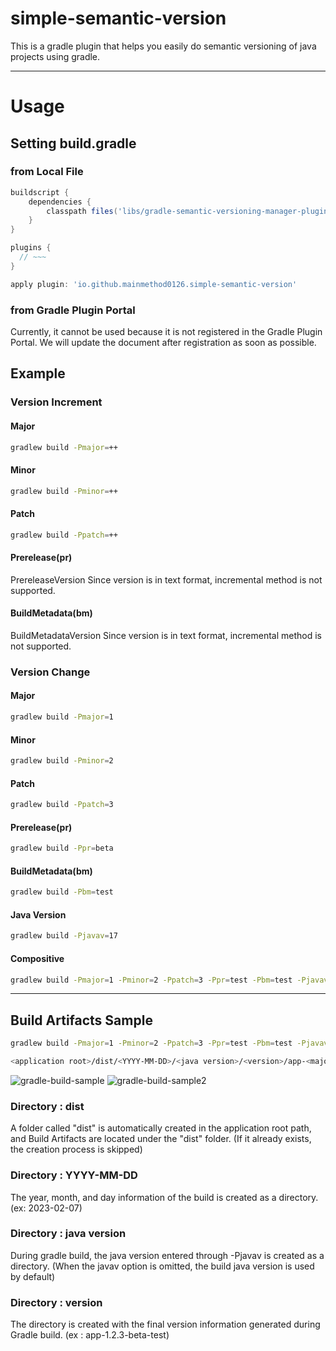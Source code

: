 # simple-semantic-version

This is a gradle plugin that helps you easily do semantic versioning of java projects using gradle.

---

# Usage

## Setting build.gradle

### from Local File
```gradle
buildscript {
    dependencies {
        classpath files('libs/gradle-semantic-versioning-manager-plugin-0.1.0.jar')
    }
}

plugins {
  // ~~~
}

apply plugin: 'io.github.mainmethod0126.simple-semantic-version'
```
### from Gradle Plugin Portal
Currently, it cannot be used because it is not registered in the Gradle Plugin Portal. We will update the document after registration as soon as possible.


## Example

### Version Increment

#### Major
```bash
gradlew build -Pmajor=++
```

#### Minor
```bash
gradlew build -Pminor=++
```

#### Patch
```bash
gradlew build -Ppatch=++
```

#### Prerelease(pr)
PrereleaseVersion Since version is in text format, incremental method is not supported.

#### BuildMetadata(bm)
BuildMetadataVersion Since version is in text format, incremental method is not supported.

### Version Change

#### Major
```bash
gradlew build -Pmajor=1
```

#### Minor
```bash
gradlew build -Pminor=2
```

#### Patch
```bash
gradlew build -Ppatch=3
```

#### Prerelease(pr)
```bash
gradlew build -Ppr=beta
```

#### BuildMetadata(bm)
```bash
gradlew build -Pbm=test
```

#### Java Version
```bash
gradlew build -Pjavav=17
```


#### Compositive
```bash
gradlew build -Pmajor=1 -Pminor=2 -Ppatch=3 -Ppr=test -Pbm=test -Pjavav=17
```

---

## Build Artifacts Sample

```bash
gradlew build -Pmajor=1 -Pminor=2 -Ppatch=3 -Ppr=test -Pbm=test -Pjavav=17
```
```bash
<application root>/dist/<YYYY-MM-DD>/<java version>/<version>/app-<major.minor.patch>-<prereleaseVersion>-<buildMetadata>.jar
```
![gradle-build-sample](https://user-images.githubusercontent.com/40654598/217150085-e10d11ff-e9c4-45a2-ad3e-ba9d1746c93f.PNG)
![gradle-build-sample2](https://user-images.githubusercontent.com/40654598/217150322-fdf25a72-c884-4bdc-b61b-c0ed2e961c5d.PNG)


### Directory : dist
A folder called "dist" is automatically created in the application root path, and Build Artifacts are located under the "dist" folder. (If it already exists, the creation process is skipped)

### Directory : YYYY-MM-DD
The year, month, and day information of the build is created as a directory. (ex: 2023-02-07)

### Directory : java version
During gradle build, the java version entered through -Pjavav is created as a directory. (When the javav option is omitted, the build java version is used by default)

### Directory : version
The directory is created with the final version information generated during Gradle build. (ex : app-1.2.3-beta-test)

